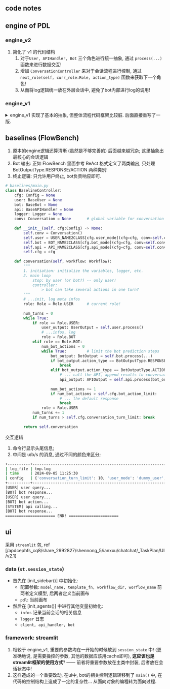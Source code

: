 ## code notes


## engine of PDL

### engine_v2

1. 简化了 v1 的代码结构
    1. 对于`User, APIHandler, Bot` 三个角色进行统一抽象, 通过 `process(...)` 函数来进行数据交互!
    2. 增加 `ConversationController` 来对于会话流程进行控制, 通过 `next_role(self, curr_role:Role, action_type)` 函数来获取下一个角色! 
    3. 从而将log逻辑统一放在外层会话中, 避免了bot内部进行log的调用! 


### engine_v1
<details>
<summary>engine_v1 实现了基本的抽象, 但整体流程代码框架比较脏. 后面直接重写了一版. </summary>

1. 从角色定义的角度, 定义了 `User, APIHandler, Bot` 三个角色, 分别以一定的数据需求来进行交互;
    1. 不同于 @ian 的面向过程的prompt处理 (见 ui 部分), 将整体控制逻辑整合在bot的处理流程中 —— 这样就需要将 logger, api_handler 放在bot类内部; 另外注意还有外部控制逻辑, 外部的conversation控制流程和bot内部的调用逻辑都需要进行log. 
2. 在数据层面, 定义 `Role, Message, Conversation`; 会话记录在交互过程中得以维护;
3. 具体来说, 
    1. APIHandler 根据需求实现了不同的版本; 
4. 关于日志系统, 简单将重要信息和LLM调用的详细信息分为两部分进行存储! 

```python
# see [engine_v1/datamodel]
class BaseUser:
    def generate(self, conversation:Conversation) -> Message:
        """ 根据当前的会话进度, 生成下一轮query """
class BaseAPIHandler:
    def process_query(self, conversation:Conversation, api_name: str, api_params: Dict) -> str:
        """ 给定上下文和当前的API请求, 返回API的响应 """
class BaseBot:
    api_handler: BaseAPIHandler = None      # 用于处理API请求
    def process(self, conversation:Conversation) -> str:
        """ 处理当前轮query """
```
</details>

## baselines (FlowBench)

1. 原本的engine逻辑还算清晰 (虽然是不够完善的) 后面越来越冗杂; 这里抽象出最核心的会话逻辑
2. Bot 输出: 正如 FlowBench 里面参考 ReAct 格式定义了两类输出, 只处理 BotOutputType.RESPONSE/ACTION 两种类别! 
3. 终止逻辑: 只允许用户终止, bot负责响应即可. 

```python
# baselines/main.py
class BaselineController:
    cfg: Config = None
    user: BaseUser = None
    bot: BaseBot = None
    api: BaseAPIHandler = None
    logger: Logger = None
    conv: Conversation = None       # global variable for conversation
    
    def __init__(self, cfg:Config) -> None:
        self.conv = Conversation()
        self.user = USER_NAME2CLASS[cfg.user_mode](cfg=cfg, conv=self.conv)
        self.bot = BOT_NAME2CLASS[cfg.bot_mode](cfg=cfg, conv=self.conv)
        self.api = API_NAME2CLASS[cfg.api_mode](cfg=cfg, conv=self.conv)
        self.cfg = cfg
    
    def conversation(self, workflow: Workflow):
        """ 
        1. initiation: initialize the variables, logger, etc.
        2. main loop
            stop: by user (or bot?) -- only user!
            controller: 
                > bot can take several actions in one turn? 
        """
        # ...init, log meta infos
        role: Role = Role.USER      # current role!
        
        num_turns = 0
        while True:
            if role == Role.USER:
                user_output: UserOutput = self.user.process()
                # ...infos, log
                role = Role.BOT
            elif role == Role.BOT:
                num_bot_actions = 0
                while True:         # limit the bot prediction steps
                    bot_output: BotOutput = self.bot.process(...)
                    if bot_output.action_type == BotOutputType.RESPONSE:
                        break
                    elif bot_output.action_type == BotOutputType.ACTION:
                        # ... call the API, append results to conversation
                        api_output: APIOutput = self.api.process(bot_output.action, bot_output.action_input)
                    
                    num_bot_actions += 1
                    if num_bot_actions > self.cfg.bot_action_limit: 
                        # ... the default response
                        break
                role = Role.USER
            num_turns += 1
            if num_turns > self.cfg.conversation_turn_limit: break
        
        return self.conversation
```

交互逻辑

1. 命令行显示头尾信息; 
2. 中间是 u/b/s 的消息, 通过不同的颜色来区分; 

```sh
+----------+-------------------------------------------------------------------------------------------------------------------------------------+
| log_file | tmp.log                                                                                                                             |
| time     | 2024-09-05 11:25:30                                                                                                                 |
| config   | {'conversation_turn_limit': 10, 'user_mode': 'dummy_user', 'bot_mode': 'dummy_bot', 'bot_action_limit': 5, 'api_mode': 'dummy_api'} |
+----------+-------------------------------------------------------------------------------------------------------------------------------------+
[USER] user query...
[BOT] bot response...
[USER] user query...
[BOT] bot action...
[SYSTEM] api calling...
[BOT] bot response...
====================== END! ======================
```



## ui
采用 `streamlit` 包, ref [/apdcephfs_cq8/share_2992827/shennong_5/ianxxu/chatchat/_TaskPlan/UI/v2.1]

### data (`st.session_state`)

- 首先在 [init_sidebar()] 中初始化:
    - 配置参数: `model_name, template_fn, workflow_dir, worflow_name` 前两者定义模型, 后两者定义当前画布
    - `pdl`: 当前画布
- 然后在 [init_agents()] 中进行其他变量初始化:
    - `infos` 记录当前会话的相关信息
    - `logger` 日志
    - `client, api_handler, bot` 

### framework: streamlit

1. 相较于 engine_v1, 重要的参数均在一开始的时候放到 `session_state` 中! (更准确地说, 是需要操控的参数, 其他的数据应该用cache即可), **这应该也是streamlit框架的使用方式**? —— 前者将重要参数放在主类中封装, 后者放在会话状态中! 
2. 这样造成的一个重要改动, 在ui中, bot的相关控制逻辑转移到了 `main()` 中, 在代码的控制结构上造成了一定的复杂性... 从面向对象的编程转为面向过程. 

